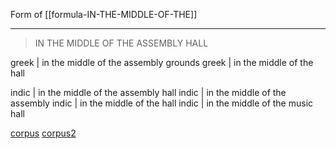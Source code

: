 Form of [[formula-IN-THE-MIDDLE-OF-THE]]

---

> IN THE MIDDLE OF THE ASSEMBLY HALL

greek | in the middle of the assembly grounds
greek | in the middle of the hall 

indic | in the middle of the assembly hall
indic | in the middle of the assembly
indic | in the middle of the hall 
indic | in the middle of the music hall

[corpus](https://app.sketchengine.eu/#concordance?corpname=user%2FScythian%2Fie&tab=advanced&queryselector=cql&cql=%5Bword%3D%3D%22in%22%5D%20%5Bword%3D%3D%22the%22%5D%20%5Bword%3D%3D%22middle%22%5D%20%5Bword%3D%3D%22of%22%5D%20%5Bword%3D%3D%22the%22%5D%20%5Bword%3D%3D%22assembly%22%5D&showresults=1)
[corpus2](https://app.sketchengine.eu/#concordance?corpname=user%2FScythian%2Fie&tab=advanced&queryselector=cql&linenumbers=0&itemsPerPage=500&structs=s%2Cg&refs=%3Ddoc.filename&cql=%5Bword%3D%3D%22in%22%5D%20%5Bword%3D%3D%22the%22%5D%20%5Bword%3D%3D%22middle%22%5D%20%5Bword%3D%3D%22of%22%5D%20%5Bword%3D%3D%22the%22%5D&showresults=1&c_cminfreq=2&c_cminbgr=2&c_cfromw=-10&c_ctow=10&c_customrange=1&operations=%5B%7B%22name%22%3A%22cql%22%2C%22arg%22%3A%22%5Bword%3D%3D%5C%22in%5C%22%5D%20%5Bword%3D%3D%5C%22the%5C%22%5D%20%5Bword%3D%3D%5C%22middle%5C%22%5D%20%5Bword%3D%3D%5C%22of%5C%22%5D%20%5Bword%3D%3D%5C%22the%5C%22%5D%22%2C%22query%22%3A%7B%22queryselector%22%3A%22cqlrow%22%2C%22cql%22%3A%22%5Bword%3D%3D%5C%22in%5C%22%5D%20%5Bword%3D%3D%5C%22the%5C%22%5D%20%5Bword%3D%3D%5C%22middle%5C%22%5D%20%5Bword%3D%3D%5C%22of%5C%22%5D%20%5Bword%3D%3D%5C%22the%5C%22%5D%22%2C%22default_attr%22%3A%22%22%7D%2C%22id%22%3A2546%7D%2C%7B%22name%22%3A%22filter%22%2C%22arg%22%3A%22hall%20-10%2C%2010%22%2C%22query%22%3A%7B%22pnfilter%22%3A%22p%22%2C%22queryselector%22%3A%22cqlrow%22%2C%22filfpos%22%3A-10%2C%22filtpos%22%3A10%2C%22cql%22%3A%22%5Bword%3D%5C%22hall%5C%22%5D%22%7D%7D%5D)